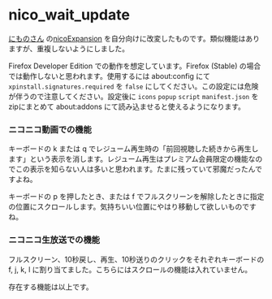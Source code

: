 # nico_wait_update

[にものさん](https://twitter.com/2mon00)
の[nicoExpansion](https://addons.mozilla.org/ja/firefox/addon/nicoexpansion/versions/)
を自分向けに改変したものです。類似機能はありますが、重複しないようにしました。

Firefox Developer Edition での動作を想定しています。Firefox (Stable) の場合では動作しないと思われます。使用するには about:config にて `xpinstall.signatures.required` を `false` にしてください。この設定には危険が伴うので注意してください。設定後に `icons` `popup` `script` `manifest.json` をzipにまとめて about:addons にて読み込ませると使えるようになります。

### ニコニコ動画での機能

キーボードの k または q でレジューム再生時の「前回視聴した続きから再生します」という表示を消します。レジューム再生はプレミアム会員限定の機能なのでこの表示を知らない人は多いと思われます。たまに残っていて邪魔だったんですよね。

キーボードの p を押したとき、または f でフルスクリーンを解除したときに指定の位置にスクロールします。気持ちいい位置にやはり移動して欲しいものですね。

### ニコニコ生放送での機能

フルスクリーン、10秒戻し、再生、10秒送りのクリックをそれぞれキーボードの f, j, k, l に割り当てました。こちらにはスクロールの機能は入れていません。

存在する機能は以上です。
